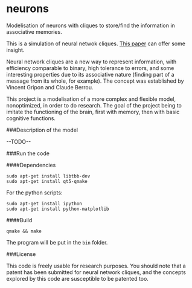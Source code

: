 neurons
=======

Modelisation of neurons with cliques to store/find the information in associative memories.

This is a simulation of neural netwok cliques. [This paper](http://arxiv.org/pdf/1102.4240.pdf) can offer some insight.

Neural network cliques are a new way to represent information, with efficiency comparable to binary, high tolerance to errors, and some interesting properties due to its associative nature (finding part of a message from its whole, for example). The concept was established by Vincent Gripon and Claude Berrou.

This project is a modelisation of a more complex and flexible model, nonoptimized, in order to do research. The goal of the project being to imitate the functioning of the brain, first with memory, then with basic cognitive functions.

###Description of the model

--TODO--

###Run the code

####Dependencies
```
sudo apt-get install libtbb-dev
sudo apt-get install qt5-qmake 
```

For the python scripts:
```
sudo apt-get install ipython
sudo apt-get install python-matplotlib
```

####Build
```
qmake && make
```

The program will be put in the `bin` folder.

###License

This code is freely usable for research purposes. You should note that a patent has been submitted for neural network cliques, and the concepts explored by this code are susceptible to be patented too.
